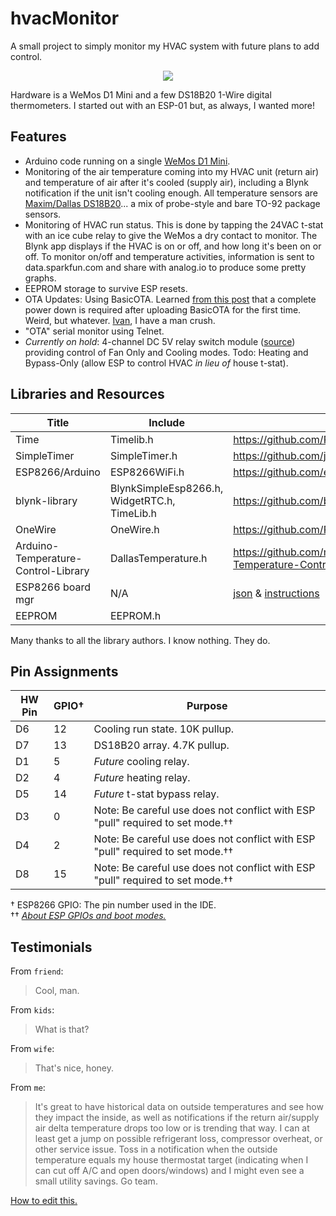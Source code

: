 # hvacMonitor
A small project to simply monitor my HVAC system with future plans to add control.<br>
<p align="center"><img src="http://i.imgur.com/th3gq05.png"/></p>
Hardware is a WeMos D1 Mini and a few DS18B20 1-Wire digital thermometers. I started out with an ESP-01 but, as always, I wanted more!

## Features
 * Arduino code running on a single [WeMos D1 Mini](http://www.wemos.cc/Products/d1_mini.html).
 * Monitoring of the air temperature coming into my HVAC unit (return air) and temperature of air after it's cooled (supply air), including a Blynk notification if the unit isn't cooling enough. All temperature sensors are <a href="https://datasheets.maximintegrated.com/en/ds/DS18B20.pdf">Maxim/Dallas DS18B20</a>... a mix of probe-style and bare TO-92 package sensors.
 * Monitoring of HVAC run status. This is done by tapping the 24VAC t-stat with an ice cube relay to give the WeMos a dry contact to monitor. The Blynk app displays if the HVAC is on or off, and how long it's been on or off. To monitor on/off and temperature activities, information is sent to data.sparkfun.com and share with analog.io to produce some pretty graphs.
 * EEPROM storage to survive ESP resets.
 * OTA Updates: Using BasicOTA. Learned [from this post](https://github.com/esp8266/Arduino/issues/1017#issuecomment-223466025) that a complete power down is required after uploading BasicOTA for the first time. Weird, but whatever. [Ivan](https://github.com/igrr), I have a man crush.
 * "OTA" serial monitor using Telnet.
 * *Currently on hold*: 4-channel DC 5V relay switch module (<a href="http://www.ebay.com/itm/321869298037">source</a>) providing control of Fan Only and Cooling modes. Todo: Heating and Bypass-Only (allow ESP to control HVAC *in lieu of* house t-stat).

## Libraries and Resources

Title | Include | Link 
------|---------|------
Time | Timelib.h | https://github.com/PaulStoffregen/Time
SimpleTimer | SimpleTimer.h | https://github.com/jfturcot/SimpleTimer
ESP8266/Arduino | ESP8266WiFi.h | https://github.com/esp8266/Arduino
blynk-library | BlynkSimpleEsp8266.h, WidgetRTC.h, TimeLib.h | https://github.com/blynkkk/blynk-library
OneWire | OneWire.h | https://github.com/PaulStoffregen/OneWire
Arduino-Temperature-Control-Library | DallasTemperature.h | https://github.com/milesburton/Arduino-Temperature-Control-Library
ESP8266 board mgr | N/A | [json](http://arduino.esp8266.com/stable/package_esp8266com_index.json) & [instructions](https://github.com/esp8266/Arduino#installing-with-boards-manager)
EEPROM | EEPROM.h |

Many thanks to all the library authors. I know nothing. They do.

## Pin Assignments
HW Pin | GPIO† | Purpose 
------|-----|------
D6 | 12 | Cooling run state. 10K pullup.
D7 | 13 | DS18B20 array. 4.7K pullup.
D1 | 5  | *Future* cooling relay.
D2 | 4  | *Future* heating relay.
D5 | 14 | *Future* t-stat bypass relay.
D3 | 0  | Note: Be careful use does not conflict with ESP "pull" required to set mode.††
D4 | 2  | Note: Be careful use does not conflict with ESP "pull" required to set mode.††
D8 | 15 | Note: Be careful use does not conflict with ESP "pull" required to set mode.††

† ESP8266 GPIO: The pin number used in the IDE.</br>
†† [*About ESP GPIOs and boot modes.*](http://www.forward.com.au/pfod/ESP8266/GPIOpins/index.html)

## Testimonials
From `friend`:
> Cool, man.

From `kids`:
> What is that?

From `wife`:
> That's nice, honey.

From `me`:
> It's great to have historical data on outside temperatures and see how they impact the inside, as well as notifications if the return air/supply air delta temperature drops too low or is trending that way. I can at least get a jump on possible refrigerant loss, compressor overheat, or other service issue. Toss in a notification when the outside temperature equals my house thermostat target (indicating when I can cut off A/C and open doors/windows) and I might even see a small utility savings. Go team.


[How to edit this.](https://guides.github.com/features/mastering-markdown/)
